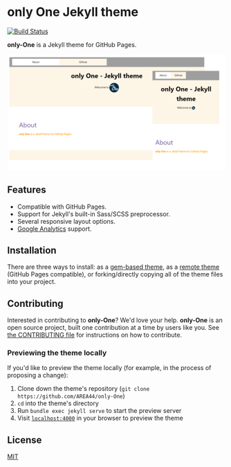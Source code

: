 # **only One** Jekyll theme
[![Build Status](https://travis-ci.com/AREA44/only-One.svg?branch=master)](https://travis-ci.com/AREA44/only-One)

**only-One** is a Jekyll theme for GitHub Pages.

![screenshot](docs/screenshot.png)

## Features

* Compatible with GitHub Pages.
* Support for Jekyll's built-in Sass/SCSS preprocessor.
* Several responsive layout options.
* [Google Analytics](https://www.google.com/analytics/) support.

## Installation

There are three ways to install: as a [gem-based theme](https://jekyllrb.com/docs/themes/#understanding-gem-based-themes), as a [remote theme](https://blog.github.com/2017-11-29-use-any-theme-with-github-pages/) (GitHub Pages compatible), or forking/directly copying all of the theme files into your project.

## Contributing

Interested in contributing to **only-One**? We'd love your help. **only-One** is an open source project, built one contribution at a time by users like you. See [the CONTRIBUTING file](docs/CONTRIBUTING.md) for instructions on how to contribute.

### Previewing the theme locally

If you'd like to preview the theme locally (for example, in the process of proposing a change):

1. Clone down the theme's repository (`git clone https://github.com/AREA44/only-One`)
2. `cd` into the theme's directory
3. Run `bundle exec jekyll serve` to start the preview server
4. Visit [`localhost:4000`](http://localhost:4000) in your browser to preview the theme

## License
[MIT](LICENSE.md)
